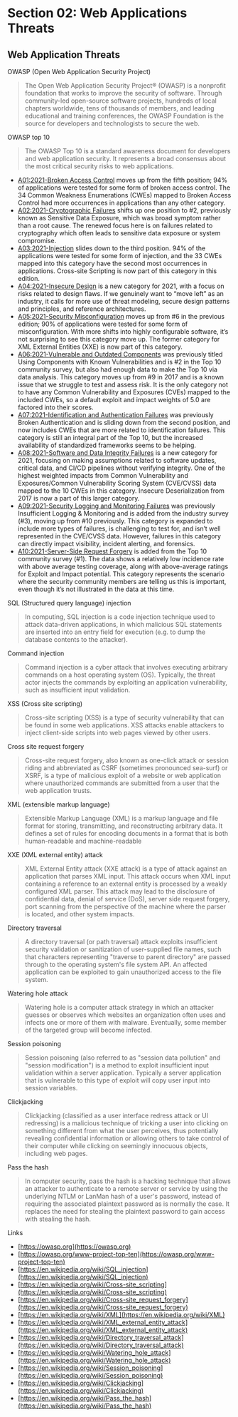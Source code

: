 # Section 02: Web Applications Threats

## Web Application Threats
OWASP (Open Web Application Security Project)
> The Open Web Application Security Project® (OWASP) is a nonprofit foundation that works to improve the security of software.
> Through community-led open-source software projects, hundreds of local chapters worldwide, tens of thousands of members, and leading educational and training conferences, the OWASP Foundation is the source for developers and technologists to secure the web.

OWASP top 10
> The OWASP Top 10 is a standard awareness document for developers and web application security.
> It represents a broad consensus about the most critical security risks to web applications.

- [A01:2021-Broken Access Control](https://owasp.org/Top10/A01_2021-Broken_Access_Control) moves up from the fifth position; 94% of applications were tested for some form of broken access control. The 34 Common Weakness Enumerations (CWEs) mapped to Broken Access Control had more occurrences in applications than any other category.
- [A02:2021-Cryptographic Failures](https://owasp.org/Top10/A02_2021-Cryptographic_Failures) shifts up one position to #2, previously known as Sensitive Data Exposure, which was broad symptom rather than a root cause. The renewed focus here is on failures related to cryptography which often leads to sensitive data exposure or system compromise.
- [A03:2021-Injection](https://owasp.org/Top10/A03_2021-Injection) slides down to the third position. 94% of the applications were tested for some form of injection, and the 33 CWEs mapped into this category have the second most occurrences in applications. Cross-site Scripting is now part of this category in this edition.
- [A04:2021-Insecure Design](https://owasp.org/Top10/A04_2021-Insecure_Design) is a new category for 2021, with a focus on risks related to design flaws. If we genuinely want to “move left” as an industry, it calls for more use of threat modeling, secure design patterns and principles, and reference architectures.
- [A05:2021-Security Misconfiguration](https://owasp.org/Top10/A05_2021-Security_Misconfiguration) moves up from #6 in the previous edition; 90% of applications were tested for some form of misconfiguration. With more shifts into highly configurable software, it’s not surprising to see this category move up. The former category for XML External Entities (XXE) is now part of this category.
- [A06:2021-Vulnerable and Outdated Components](https://owasp.org/Top10/A06_2021-Vulnerable_and_Outdated_Components) was previously titled Using Components with Known Vulnerabilities and is #2 in the Top 10 community survey, but also had enough data to make the Top 10 via data analysis. This category moves up from #9 in 2017 and is a known issue that we struggle to test and assess risk. It is the only category not to have any Common Vulnerability and Exposures (CVEs) mapped to the included CWEs, so a default exploit and impact weights of 5.0 are factored into their scores.
- [A07:2021-Identification and Authentication Failures](https://owasp.org/Top10/A07_2021-Identification_and_Authentication_Failures) was previously Broken Authentication and is sliding down from the second position, and now includes CWEs that are more related to identification failures. This category is still an integral part of the Top 10, but the increased availability of standardized frameworks seems to be helping.
- [A08:2021-Software and Data Integrity Failures](https://owasp.org/Top10/A08_2021-Software_and_Data_Integrity_Failures) is a new category for 2021, focusing on making assumptions related to software updates, critical data, and CI/CD pipelines without verifying integrity. One of the highest weighted impacts from Common Vulnerability and Exposures/Common Vulnerability Scoring System (CVE/CVSS) data mapped to the 10 CWEs in this category. Insecure Deserialization from 2017 is now a part of this larger category.
- [A09:2021-Security Logging and Monitoring Failures](https://owasp.org/Top10/A09_2021-Security_Logging_and_Monitoring_Failures) was previously Insufficient Logging & Monitoring and is added from the industry survey (#3), moving up from #10 previously. This category is expanded to include more types of failures, is challenging to test for, and isn’t well represented in the CVE/CVSS data. However, failures in this category can directly impact visibility, incident alerting, and forensics.
- [A10:2021-Server-Side Request Forgery](https://owasp.org/Top10/A10_2021-Server-Side_Request_Forgery_%28SSRF%29) is added from the Top 10 community survey (#1). The data shows a relatively low incidence rate with above average testing coverage, along with above-average ratings for Exploit and Impact potential. This category represents the scenario where the security community members are telling us this is important, even though it’s not illustrated in the data at this time.

SQL (Structured query language) injection
> In computing, SQL injection is a code injection technique used to attack data-driven applications, in which malicious SQL statements are inserted into an entry field for execution (e.g. to dump the database contents to the attacker).

Command injection
> Command injection is a cyber attack that involves executing arbitrary commands on a host operating system (OS).
> Typically, the threat actor injects the commands by exploiting an application vulnerability, such as insufficient input validation.

XSS (Cross site scripting)
> Cross-site scripting (XSS) is a type of security vulnerability that can be found in some web applications.
> XSS attacks enable attackers to inject client-side scripts into web pages viewed by other users.

Cross site request forgery
> Cross-site request forgery, also known as one-click attack or session riding and abbreviated as CSRF (sometimes pronounced sea-surf) or XSRF, is a type of malicious exploit of a website or web application where unauthorized commands are submitted from a user that the web application trusts.

XML (extensible markup language)
> Extensible Markup Language (XML) is a markup language and file format for storing, transmitting, and reconstructing arbitrary data.
> It defines a set of rules for encoding documents in a format that is both human-readable and machine-readable

XXE (XML external entity) attack
> XML External Entity attack (XXE attack) is a type of attack against an application that parses XML input.
> This attack occurs when XML input containing a reference to an external entity is processed by a weakly configured XML parser.
> This attack may lead to the disclosure of confidential data, denial of service (DoS), server side request forgery, port scanning from the perspective of the machine where the parser is located, and other system impacts.

Directory traversal
> A directory traversal (or path traversal) attack exploits insufficient security validation or sanitization of user-supplied file names, such that characters representing "traverse to parent directory" are passed through to the operating system's file system API.
> An affected application can be exploited to gain unauthorized access to the file system.

Watering hole attack
> Watering hole is a computer attack strategy in which an attacker guesses or observes which websites an organization often uses and infects one or more of them with malware.
> Eventually, some member of the targeted group will become infected.

Session poisoning
> Session poisoning (also referred to as "session data pollution" and "session modification") is a method to exploit insufficient input validation within a server application.
> Typically a server application that is vulnerable to this type of exploit will copy user input into session variables.

Clickjacking
> Clickjacking (classified as a user interface redress attack or UI redressing) is a malicious technique of tricking a user into clicking on something different from what the user perceives, thus potentially revealing confidential information or allowing others to take control of their computer while clicking on seemingly innocuous objects, including web pages.

Pass the hash
> In computer security, pass the hash is a hacking technique that allows an attacker to authenticate to a remote server or service by using the underlying NTLM or LanMan hash of a user's password, instead of requiring the associated plaintext password as is normally the case.
> It replaces the need for stealing the plaintext password to gain access with stealing the hash.

Links
- [https://owasp.org](https://owasp.org)
- [https://owasp.org/www-project-top-ten](https://owasp.org/www-project-top-ten)
- [https://en.wikipedia.org/wiki/SQL_injection](https://en.wikipedia.org/wiki/SQL_injection)
- [https://en.wikipedia.org/wiki/Cross-site_scripting](https://en.wikipedia.org/wiki/Cross-site_scripting)
- [https://en.wikipedia.org/wiki/Cross-site_request_forgery](https://en.wikipedia.org/wiki/Cross-site_request_forgery)
- [https://en.wikipedia.org/wiki/XML](https://en.wikipedia.org/wiki/XML)
- [https://en.wikipedia.org/wiki/XML_external_entity_attack](https://en.wikipedia.org/wiki/XML_external_entity_attack)
- [https://en.wikipedia.org/wiki/Directory_traversal_attack](https://en.wikipedia.org/wiki/Directory_traversal_attack)
- [https://en.wikipedia.org/wiki/Watering_hole_attack](https://en.wikipedia.org/wiki/Watering_hole_attack)
- [https://en.wikipedia.org/wiki/Session_poisoning](https://en.wikipedia.org/wiki/Session_poisoning)
- [https://en.wikipedia.org/wiki/Clickjacking](https://en.wikipedia.org/wiki/Clickjacking)
- [https://en.wikipedia.org/wiki/Pass_the_hash](https://en.wikipedia.org/wiki/Pass_the_hash)
